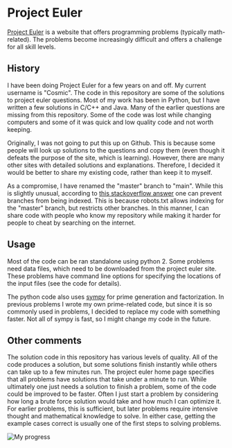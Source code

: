 # Project Euler

[Project Euler](https://projecteuler.net/) is a website that offers
programming problems (typically math-related). The problems become
increasingly difficult and offers a challenge for all skill levels.

## History

I have been doing Project Euler for a few years on and off. My current
username is "Cosmic". The code in this repository are some of the solutions
to project euler questions. Most of my work has been in Python, but I have
written a few solutions in C/C++ and Java. Many of the earlier questions are
missing from this repository. Some of the code was lost while changing
computers and some of it was quick and low quality code and not worth
keeping.

Originally, I was not going to put this up on Github. This is because some
people will look up solutions to the questions and copy them (even though
it defeats the purpose of the site, which is learning). However, there are
many other sites with detailed solutions and explanations. Therefore, I
decided it would be better to share my existing code, rather than keep it to
myself.

As a compromise, I have renamed the "master" branch to "main". While this is
slightly unusual, according to [this stackoverflow answer](http://stackoverflow.com/a/15987482)
one can prevent branches from being indexed. This is because robots.txt allows
indexing for the "master" branch, but restricts other branches. In this manner,
I can share code with people who know my repository while making it harder for
people to cheat by searching on the internet.

## Usage

Most of the code can be ran standalone using python 2. Some problems need
data files, which need to be downloaded from the project euler site. These
problems have command line options for specifying the locations of the
input files (see the code for details).

The python code also uses [sympy](http://www.sympy.org/en/index.html) for
prime generation and factorization. In previous problems I wrote my own
prime-related code, but since it is so commonly used in problems, I decided
to replace my code with something faster. Not all of sympy is fast, so I
might change my code in the future.

## Other comments

The solution code in this repository has various levels of quality. All of
the code produces a solution, but some solutions finish instantly while
others can take up to a few minutes run. The project euler home page
specifies that all problems have solutions that take under a minute to run.
While ultimately one just needs a solution to finish a problem, some of the
code could be improved to be faster. Often I just start a problem by considering
how long a brute force solution would take and how much I can optimize it. For
earlier problems, this is sufficient, but later problems require intensive
thought and mathematical knowledge to solve. In either case, getting the
example cases correct is usually one of the first steps to solving problems.

![My progress](https://projecteuler.net/profile/Cosmic.png)
